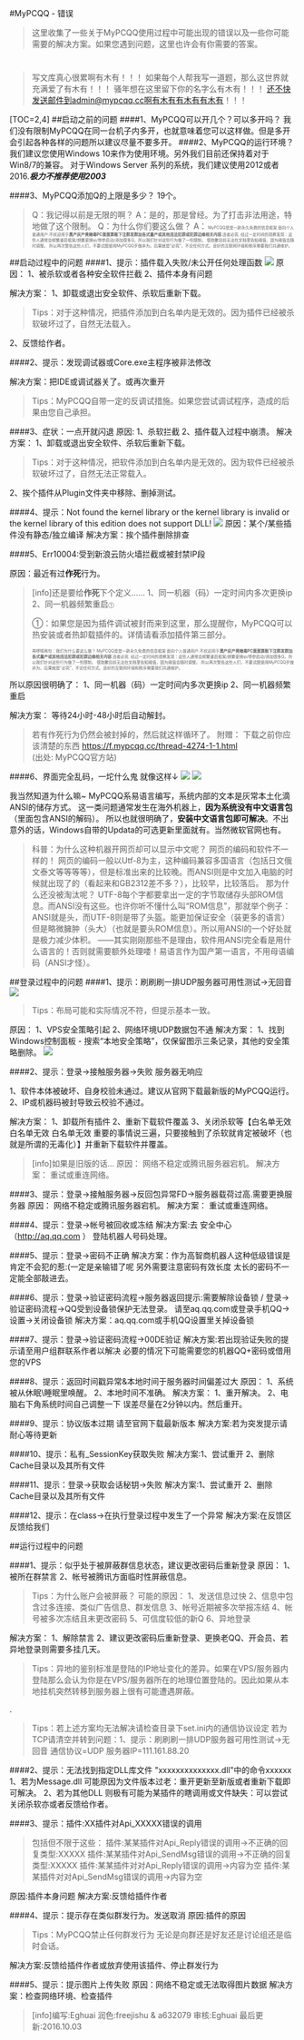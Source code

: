 #MyPCQQ - 错误
>这里收集了一些关于MyPCQQ使用过程中可能出现的错误以及一些你可能需要的解决方案。如果您遇到问题，这里也许会有你需要的答案。

#
>写文库真心很累啊有木有！！！
如果每个人帮我写一道题，那么这世界就充满爱了有木有！！！
骚年想在这里留下你的名字么有木有！！！
还不快发送邮件到admin@mypcqq.cc啊有木有有木有有木有！！！



[TOC=2,4]
##启动之前的问题
####1、MyPCQQ可以开几个？可以多开吗？
我们没有限制MyPCQQ在同一台机子内多开，也就意味着您可以这样做。但是多开会引起各种各样的问题所以建议尽量不要多开。
####2、MyPCQQ的运行环境？
我们建议您使用Windows 10来作为使用环境。另外我们目前还保持着对于Win8/7的兼容。
对于Windows Server 系列的系统，我们建议使用2012或者2016.***极力不推荐使用2003***

####3、MyPCQQ添加Q的上限是多少？
19个。
>Q：我记得以前是无限的啊？
A：是的，那是曾经。为了打击非法用途，特地做了这个限制。
Q：为什么你们要这么做？
A：<font  style="font-size:7px;">
>MyPCQQ是是一款永久免费的信息框架 面向个人普通用户.不欢迎用于**黑产灰产黄赌毒PC蛋蛋算账下注群发群加各式量产或其他违法犯罪或犯罪边缘相关内容**.违者必究.
>经过一定时间的观察发现：这些人通常会频繁重启框架/频繁更换ip/带参启动/添加很多Q。所以我们针对这些行为做了一些限制。
>很抱歉目前无法在文档里告知阈值，因为阈值会随时调整。
所以再次警告这些人们，不要试图使用MyPCQQ歹做非为。后果就是“必究”，不论任何方式。良好的互联网环境和秩序需要我们共通维护。
></font>

##启动过程中的问题
####1、提示：插件载入失败/未公开任何处理函数
![](http://box.kancloud.cn/2016-01-28_56aa210c05d91.png)
原因：
1、被杀软或者各种安全软件拦截
2、插件本身有问题

解决方案：
1、卸载或退出安全软件、杀软后重新下载。
>Tips：对于这种情况，把插件添加到白名单内是无效的。因为插件已经被杀软破坏过了，自然无法载入。

2、反馈给作者。


####2、提示：发现调试器或Core.exe主程序被非法修改

解决方案：把IDE或调试器关了。或再次重开
>Tips：MyPCQQ自带一定的反调试措施。如果您尝试调试程序，造成的后果由您自己承担。

####3、症状：一点开就闪退
原因:
1、杀软拦截
2、插件载入过程中崩溃。
解决方案：
1、卸载或退出安全软件、杀软后重新下载。
>Tips：对于这种情况，把软件添加到白名单内是无效的。因为软件已经被杀软破坏过了，自然无法正常载入。

2、挨个插件从Plugin文件夹中移除、删掉测试。

####4、提示：Not found the kernel library or the kernel library is invalid or the kernel library of this edition does not support DLL!
![](http://box.kancloud.cn/2016-01-31_56adde6ac8846.png)
原因：某个/某些插件没有静态/独立编译
解决方案：挨个插件删除排查


####5、Err10004:受到新浪云防火墙拦截或被封禁IP段

原因：最近有过**作死**行为。
>[info]还是要给**作死**下个定义......
1、同一机器（码）一定时间内多次更换ip
2、同一机器频繁重启<font  style="font-size:7px;">①</font><br />
>
>①：如果您是因为插件调试被封而来到这里，那么提醒你，MyPCQQ可以热安装或者热卸载插件的。详情请看添加插件第三部分。
>
><font  style="font-size:7px;">再啰嗦两句：我们为什么要这么做？
>MyPCQQ是是一款永久免费的信息框架 面向个人普通用户.不欢迎用于**黑产灰产黄赌毒PC蛋蛋算账下注群发群加各式量产或其他违法犯罪或犯罪边缘相关内容**.违者必究.
>经过一定时间的观察发现：这些人通常会频繁重启框架/频繁更换ip/带参启动/添加很多Q。所以我们针对这些行为做了一些限制。
>很抱歉目前无法在文档里告知阈值，因为阈值会随时调整。
所以再次警告这些人们，不要试图使用MyPCQQ歹做非为。后果就是“必究”，不论任何方式。良好的互联网环境和秩序需要我们共通维护。
></font>

所以原因很明确了：
1、同一机器（码）一定时间内多次更换ip
2、同一机器频繁重启

解决方案：
等待24小时-48小时后自动解封。

>若有作死行为仍然会被封掉的，然后就这样循环了。
附赠：
下载之前你应该清楚的东西
https://f.mypcqq.cc/thread-4274-1-1.html
<br />(出处: MyPCQQ官方站)

####6、界面完全乱码，一坨什么鬼
就像这样↓
![](https://mypcqqupload.b0.upaiyun.com/forum/201609/17/212647n6in300s80q0rzsn.png)
![](https://mypcqqupload.b0.upaiyun.com/forum/201609/17/212652tdfuzdffxk2d5u2s.png)

我当然知道为什么嘛~
MyPCQQ系易语言编写，系统内部的文本是灰常本土化滴ANSI的储存方式。
这一类问题通常发生在海外机器上，**因为系统没有中文语言包**（里面包含ANSI的解码）。
所以也就很明确了，**安装中文语言包即可解决**。不出意外的话，Windows自带的Updata的可选更新里面就有。当然微软官网也有。
>科普：为什么这种机器开网页却可以显示中文呢？
网页的编码和软件不一样的！
网页的编码一般以Utf-8为主，这种编码兼容多国语言（包括日文俄文泰文等等等等），但是标准出来的比较晚。而ANSI则是中文加入电脑的时候就出现了的（看起来和GB2312差不多？），比较早，比较落后。
那为什么还没被淘汰呢？
UTF-8每个字都要拿出一定的字节取储存头部ROM信息。而ANSI没有这些。也许你听不懂什么叫“ROM信息”，那就举个例子：ANSI就是头，而UTF-8则是带了头盔。能更加保证安全（装更多的语言）但是略微臃肿（头大）（也就是要头ROM信息）。所以用ANSI的一个好处就是极力减少体积。
——其实刚刚那些不是理由，软件用ANSI完全看是用什么语言的！否则就需要额外处理喽！易语言作为国产第一语言，不用母语编码（ANSI才怪）。



##登录过程中的问题
####1、提示：刷刷刷一排UDP服务器可用性测试->无回音
![](http://box.kancloud.cn/2016-01-28_56aa210d18103.png)
>Tips：布局可能和实际情况不符，但提示基本一致。

原因：
1、VPS安全策略引起
2、网络环境UDP数据包不通
解决方案：
1、找到Windows控制面板 - 搜索“本地安全策略”，仅保留图示三条记录，其他的安全策略删除。
![](http://box.kancloud.cn/2016-01-28_56aa210d30319.png)


####2、提示：登录->接触服务器->失败 服务器无响应

1、软件本体被破坏、自身校验未通过。建议从官网下载最新版的MyPCQQ运行。
2、IP或机器码被封导致云校验不通过。

解决方案：
1、卸载所有插件
2、重新下载软件覆盖
3、关闭杀软等【白名单无效 白名单无效 白名单无效 重要的事情说三遍，只要接触到了杀软就肯定被破坏（也就是所谓的无毒化）】并重新下载软件并覆盖。



>[info]如果是旧版的话...
原因：
网络不稳定或腾讯服务器宕机。
解决方案：
重试或重连网络。

####3、提示：登录->接触服务器->反回包异常FD->服务器载荷过高.需要更换服务器
原因：
网络不稳定或腾讯服务器宕机。
解决方案：
重试或重连网络。

####4、提示：登录->帐号被回收或冻结
解决方案:去 安全中心（http://aq.qq.com ） 登陆机器人号码处理。


####5、提示：登录->密码不正确
解决方案：作为高智商机器人这种低级错误是肯定不会犯的惹:(一定是亲输错了呢
另外需要注意密码有效长度 太长的密码不一定能全部敲进去。


####6、提示：登录->验证密码流程->服务器返回提示:需要解除设备锁 / 登录->验证密码流程->QQ受到设备锁保护无法登录。
请至aq.qq.com或登录手机QQ->设置->关闭设备锁
解决方案：aq.qq.com或手机QQ设置里关掉设备锁


####7、提示：登录->验证密码流程->00DE验证
解决方案:若出现验证失败的提示请至用户组群联系作者以解决 必要的情况下可能需要您的机器QQ+密码或借用您的VPS


####8、提示：返回时间戳异常&本地时间于服务器时间偏差过大
原因：
1、系统被从休眠\睡眠里唤醒。
2、本地时间不准确。
解决方案：
1、重开解决。
2、电脑右下角系统时间自己调整一下 误差尽量在2分钟以内。然后重开。


####9、提示：协议版本过期 请至官网下载最新版本
解决方案:若为突发提示请耐心等待更新


####10、提示：私有_SessionKey获取失败
解决方案:1、尝试重开 2、删除Cache目录以及其所有文件


####11、提示：登录->获取会话秘钥->失败
解决方案:1、尝试重开 2、删除Cache目录以及其所有文件

####12、提示：在class->在执行登录过程中发生了一个异常
解决方案:在反馈区反馈给我们

##运行过程中的问题


####1、提示：似乎处于被屏蔽群信息状态，建议更改密码后重新登录
原因：
1、被所在群禁言
2、帐号被腾讯方面临时性屏蔽信息。
>Tips：为什么账户会被屏蔽？
可能的原因：
1、发送信息过快 
2、信息中包含过多连接、类似广告信息、群发信息 
3、帐号近期被多次举报冻结 
4、帐号被多次冻结且未更改密码 
5、可信度较低的新Q 
6、异地登录

解决方案：
1、解除禁言
2、建议更改密码后重新登录、更换老QQ、开会员、若异地登录则需要多挂几天。
>Tips：异地的鉴别标准是登陆的IP地址变化的差异。如果在VPS/服务器内登陆那么会认为你是在VPS/服务器所在的地理位置登陆的。因此如果从本地挂机突然转移到服务器上很有可能遭遇屏蔽。

.
>Tips：若上述方案均无法解决请检查目录下set.ini内的通信协议设定 若为TCP请清空并转到问题：1、提示：刷刷刷一排UDP服务器可用性测试->无回音
通信协议=UDP
服务器IP=111.161.88.20


####2、提示：无法找到指定DLL库文件 "xxxxxxxxxxxxxx.dll"中的命令xxxxxx
1、若为Message.dll 可能原因为文件版本过老：重开更新至新版或者重新下载即可解决。
2、若为其他DLL 则极有可能为某插件的瞎调用或文件缺失：可以尝试关闭杀软亦或者反馈给作者。


####3、提示：插件:XX插件对Api_XXXXX错误的调用
>包括但不限于这些：
插件:某某插件对Api_Reply错误的调用->不正确的回复类型:XXXXX
插件:某某插件对Api_SendMsg错误的调用->不正确的回复类型:XXXXX
插件:某某插件对对Api_Reply错误的调用->内容为空
插件:某某插件对对Api_SendMsg错误的调用->内容为空

原因:插件本身问题
解决方案:反馈给插件作者




####4、提示：提示存在类似群发行为。发送取消
原因:插件的原因
>Tips：MyPCQQ禁止任何群发行为 无论是向群还是好友还是讨论组还是临时会话。

解决方案:反馈给插件作者或放弃使用该插件、停止群发行为




####5、提示：提示图片上传失败
原因：网络不稳定或无法取得图片数据
解决方案：检查网络环境、检查插件




>[info]编写:Eghuai
>润色:freejishu & a632079
>审核:Eghuai
>最后更新:2016.10.03
